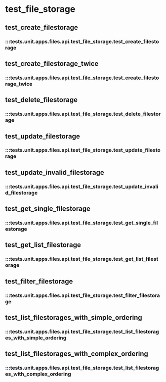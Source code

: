 # test_file_storage

## test_create_filestorage

### :::tests.unit.apps.files.api.test_file_storage.test_create_filestorage

## test_create_filestorage_twice

### :::tests.unit.apps.files.api.test_file_storage.test_create_filestorage_twice

## test_delete_filestorage

### :::tests.unit.apps.files.api.test_file_storage.test_delete_filestorage

## test_update_filestorage

### :::tests.unit.apps.files.api.test_file_storage.test_update_filestorage

## test_update_invalid_filestorage

### :::tests.unit.apps.files.api.test_file_storage.test_update_invalid_filestorage

## test_get_single_filestorage

### :::tests.unit.apps.files.api.test_file_storage.test_get_single_filestorage

## test_get_list_filestorage

### :::tests.unit.apps.files.api.test_file_storage.test_get_list_filestorage

## test_filter_filestorage

### :::tests.unit.apps.files.api.test_file_storage.test_filter_filestorage

## test_list_filestorages_with_simple_ordering

### :::tests.unit.apps.files.api.test_file_storage.test_list_filestorages_with_simple_ordering

## test_list_filestorages_with_complex_ordering

### :::tests.unit.apps.files.api.test_file_storage.test_list_filestorages_with_complex_ordering

